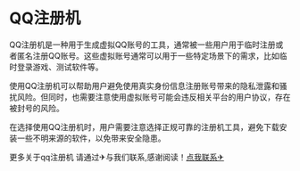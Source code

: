# QQ注册机

QQ注册机是一种用于生成虚拟QQ账号的工具，通常被一些用户用于临时注册或者匿名注册QQ账号。这些虚拟账号通常可以用于一些特定场景下的需求，比如临时登录游戏、测试软件等。

使用QQ注册机可以帮助用户避免使用真实身份信息注册账号带来的隐私泄露和骚扰风险。但同时，也需要注意使用虚拟账号可能会违反相关平台的用户协议，存在被封号的风险。

在选择使用QQ注册机时，用户需要注意选择正规可靠的注册机工具，避免下载安装一些不明来源的软件，以免带来安全隐患。

更多关于qq注册机 请通过✈与我们联系,感谢阅读！[点我联系✈](https://go.G208.com)